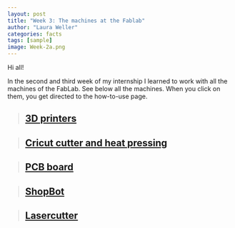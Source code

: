 ```yaml
---
layout: post
title: "Week 3: The machines at the Fablab"
author: "Laura Weller"
categories: facts
tags: [sample]
image: Week-2a.png
---
```


Hi all! 

In the second and third week of my internship I learned to work with all the machines of the FabLab. See below all the machines. When you click on them, you get directed to the how-to-use page. 

> ## [3D printers](3D-printers)

> ## [Cricut cutter and heat pressing](cricut-cutter)

> ## [PCB board](pcb-board)

> ## [ShopBot](shopbot)

> ## [Lasercutter](lasercutter)








